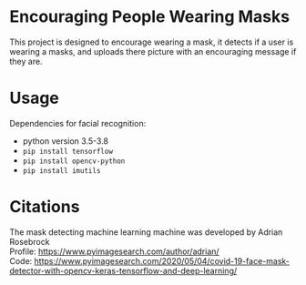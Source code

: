 # Encouraging People Wearing Masks

This project is designed to encourage wearing a mask, it detects if a user is wearing a masks, and uploads there picture with an encouraging message if they are.

# Usage

Dependencies for facial recognition:
  - python version 3.5-3.8
  - `pip install tensorflow`
  - `pip install opencv-python`
  - `pip install imutils`

# Citations

The mask detecting machine learning machine was developed by Adrian Rosebrock \
Profile: https://www.pyimagesearch.com/author/adrian/ \
Code: https://www.pyimagesearch.com/2020/05/04/covid-19-face-mask-detector-with-opencv-keras-tensorflow-and-deep-learning/
